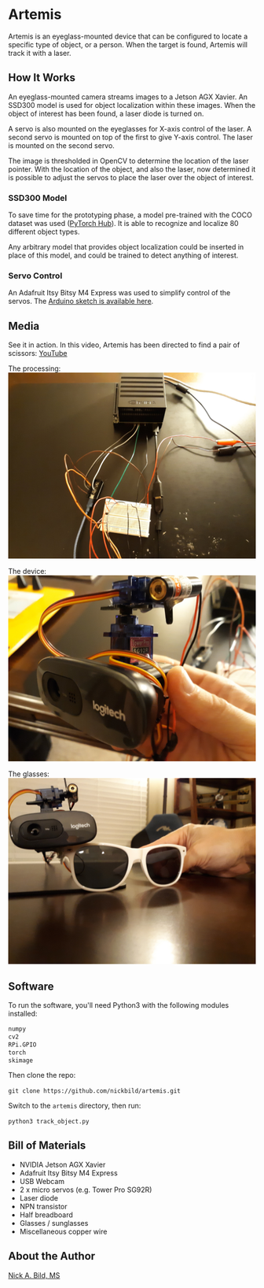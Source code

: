 # Artemis

Artemis is an eyeglass-mounted device that can be configured to locate a specific type of object, or a person.  When the target is found, Artemis will track it with a laser.

## How It Works

An eyeglass-mounted camera streams images to a Jetson AGX Xavier.  An SSD300 model is used for object localization within these images.  When the object of interest has been found, a laser diode is turned on.

A servo is also mounted on the eyeglasses for X-axis control of the laser.  A second servo is mounted on top of the first to give Y-axis control.  The laser is mounted on the second servo.

The image is thresholded in OpenCV to determine the location of the laser pointer.  With the location of the object, and also the laser, now determined it is possible to adjust the servos to place the laser over the object of interest.

### SSD300 Model

To save time for the prototyping phase, a model pre-trained with the COCO dataset was used ([PyTorch Hub](https://pytorch.org/hub/nvidia_deeplearningexamples_ssd/)).  It is able to recognize and localize 80 different object types.

Any arbitrary model that provides object localization could be inserted in place of this model, and could be trained to detect anything of interest.

### Servo Control

An Adafruit Itsy Bitsy M4 Express was used to simplify control of the servos.  The [Arduino sketch is available here](https://github.com/nickbild/artemis/blob/master/servo_handler/servo_handler.ino).

## Media

See it in action.  In this video, Artemis has been directed to find a pair of scissors:
[YouTube](https://www.youtube.com/watch?v=zOmJOMlqhAQ)

The processing:
![core](https://raw.githubusercontent.com/nickbild/artemis/master/img/core_sm.jpg)

The device:
![core](https://raw.githubusercontent.com/nickbild/artemis/master/img/camera_sm.jpg)

The glasses:
![glasses](https://raw.githubusercontent.com/nickbild/artemis/master/img/glasses_sm.jpg)

## Software

To run the software, you'll need Python3 with the following modules installed:

```
numpy
cv2
RPi.GPIO
torch
skimage
```

Then clone the repo:

`git clone https://github.com/nickbild/artemis.git`

Switch to the `artemis` directory, then run:

`python3 track_object.py`

## Bill of Materials

- NVIDIA Jetson AGX Xavier
- Adafruit Itsy Bitsy M4 Express
- USB Webcam
- 2 x micro servos (e.g. Tower Pro SG92R)
- Laser diode
- NPN transistor
- Half breadboard
- Glasses / sunglasses
- Miscellaneous copper wire

## About the Author

[Nick A. Bild, MS](https://nickbild79.firebaseapp.com/#!/)
